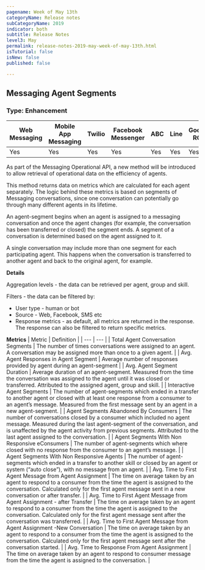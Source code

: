 ```yaml
---
pagename: Week of May 13th
categoryName: Release notes
subCategoryName: 2019
indicator: both
subtitle: Release Notes
level3: May
permalink: release-notes-2019-may-week-of-may-13th.html
isTutorial: false
isNew: false
published: false

---
```

## Messaging Agent Segments

### Type: Enhancement

<table class="releasenotes">

<thead>

<tr class="categoryrow">

<th>Web Messaging</th>

<th>Mobile App Messaging</th>

<th>Twilio</th>

<th>Facebook Messenger</th>

<th>ABC</th>

<th>Line</th>

<th>Google RCS</th>

<th>Google My Business</th>

<th>WhatsApp Business</th>

<th>CM</th>

<th>Chat</th>

</tr>

</thead>

<tbody>

<tr>

<td>Yes</td>

<td>Yes</td>

<td>Yes</td>

<td>Yes</td>

<td>Yes</td>

<td>Yes</td>

<td>Yes</td>

<td>Yes</td>

<td>Yes</td>

<td>N/A</td>

<td>No</td>

</tr>

</tbody>

</table>

As part of the Messaging Operational API, a new method will be introduced to allow retrieval of operational data on the efficiency of agents.

This method returns data on metrics which are calculated for each agent separately. The logic behind these metrics is based on segments of Messaging conversations, since one conversation can potentially go through many different agents in its lifetime.

An agent-segment begins when an agent is assigned to a messaging conversation and once the agent changes (for example, the conversation has been transferred or closed) the segment ends. A segment of a conversation is determined based on the agent assigned to it.  
  
A single conversation may include more than one segment for each participating agent. This happens when the conversation is transferred to another agent and back to the original agent, for example.

**Details**

Aggregation levels - the data can be retrieved per agent, group and skill.

Filters - the data can be filtered by:

* User type - human or bot
* Source - Web, Facebook, SMS etc
* Response metrics - as default, all metrics are returned in the response. The response can also be filtered to return specific metrics.

**Metrics**
| Metric | Definition |
| --- | --- |
| Total Agent Conversation Segments | The number of times conversations were assigned to an agent. A conversation may be assigned more than once to a given agent. |
| Avg. Agent Responses in Agent Segment | Average number of responses provided by agent during an agent-segment |
| Avg. Agent Segment Duration | Average duration of an agent-segment. Measured from the time the conversation was assigned to the agent until it was closed or transferred. Attributed to the assigned agent, group and skill. |
| Interactive Agent Segments | The number of agent-segments which ended in a transfer to another agent or closed with at least one response from a consumer to an agent’s message. Measured from the first message sent by an agent in a new agent-segment. |
| Agent Segments Abandoned By Consumers | The number of conversations closed by a consumer which included no agent message. Measured during the last agent-segment of the conversation, and is unaffected by the agent activity from previous segments. Attributed to the last agent assigned to the conversation. |
| Agent Segments With Non Responsive eConsumers | The number of agent-segments which where closed with no response from the consumer to an agent’s message. |
| Agent Segments With Non Responsive Agents | The number of agent-segments which ended in a transfer to another skill or closed by an agent or system (“auto close”), with no message from an agent. |
| Avg. Time to First Agent Message from Agent Assignment | The time on average taken by an agent to respond to a consumer from the time the agent is assigned to the conversation. Calculated only for the first agent message sent in a new conversation or after transfer. |
| Avg. Time to First Agent Message from Agent Assignment - after Transfer | The time on average taken by an agent to respond to a consumer from the time the agent is assigned to the conversation. Calculated only for the first agent message sent after the conversation was transferred. |
| Avg. Time to First Agent Message from Agent Assignment -New Conversation | The time on average taken by an agent to respond to a consumer from the time the agent is assigned to the conversation. Calculated only for the first agent message sent after the conversation started. |
| Avg. Time to Response From Agent Assignment | The time on average taken by an agent to respond to consumer message from the time the agent is assigned to the conversation. |